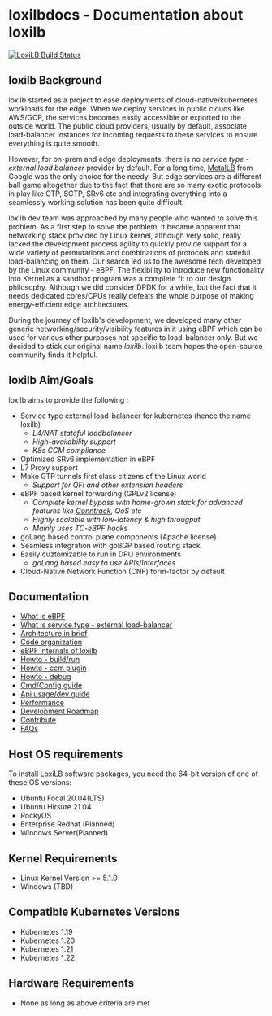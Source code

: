 # loxilbdocs - Documentation about loxilb

[![LoxiLB Build Status](https://app.travis-ci.com/loxilb-io/loxilb.svg?branch=main)](https://app.travis-ci.com/loxilb-io/loxilb)

## loxilb Background 
loxilb started as a project to ease deployments of cloud-native/kubernetes workloads for the edge. When we deploy services in public clouds like AWS/GCP, the services becomes easily accessible or exported to the outside world. The public cloud providers, usually by default, associate load-balancer instances for incoming requests to these services to ensure everything is quite smooth. 

However, for on-prem and edge deployments, there is no *service type - external load balancer* provider by default. For a long time, [MetalLB](https://metallb.universe.tf/) from Google was the only choice for the needy. But edge services are a different ball game altogether due to the fact that there are so many exotic protocols in play like GTP, SCTP, SRv6 etc and integrating everything into a seamlessly working solution has been quite difficult.

loxilb dev team was approached by many people who wanted to solve this problem. As a first step to solve the problem, it became apparent that networking stack provided by Linux kernel, although very solid,  really lacked the development process agility to quickly provide support for a wide variety of permutations and combinations of protocols and stateful load-balancing on them. Our search led us to the awesome tech developed by the Linux community - eBPF. The flexibility to introduce new functionality into Kernel as a sandbox program was a complete fit to our design philosophy. Although we did consider DPDK for a while, but the fact that it needs dedicated cores/CPUs really defeats the whole purpose of making energy-efficient edge architectures.

During the journey of loxilb's development, we developed many other generic networking/security/visibility features in it using eBPF which can be used for various other purposes not specific to load-balancer only. But we decided to stick our original name *loxilb*. loxilb team hopes the open-source community finds it helpful.

## loxilb Aim/Goals

loxilb aims to provide the following :

-  Service type external load-balancer for kubernetes (hence the name loxilb)
   - *L4/NAT stateful loadbalancer*
   - *High-availability support*
   - *K8s CCM compliance*
-  Optimized SRv6 implementation in eBPF
-  L7 Proxy support
-  Make GTP tunnels first class citizens of the Linux world 
   - *Support for QFI and other extension headers*  
-  eBPF based kernel forwarding (GPLv2 license)
   - *Complete kernel bypass with home-grown stack for advanced features like [Conntrack](https://thermalcircle.de/doku.php?id=blog:linux:connection_tracking_1_modules_and_hooks), QoS etc*
   - *Highly scalable with low-latency & high througput*
   - *Mainly uses TC-eBPF hooks* 
-  goLang based control plane components (Apache license)
-  Seamless integration with goBGP based routing stack
-  Easily cuztomizable to run in DPU environments
   - *goLang based easy to use APIs/Interfaces*
-  Cloud-Native Network Function (CNF) form-factor by default

## Documentation

- [What is eBPF](ebpf.md)
- [What is service type - external load-balancer](lb.md)
- [Architecture in brief](arch.md)
- [Code organization](code.md)
- [eBPF internals of loxilb](loxilbebpf.md)
- [Howto - build/run](run.md)
- [Howto - ccm plugin](ccm.md)
- [Howto - debug](debugging.md)
- [Cmd/Config guide](cmd.md)
- [Api usage/dev guide](api.md)
- [Performance](perf.md)
- [Development Roadmap](roadmap.md)
- [Contribute](contribute.md)
- [FAQs](faq.md)

## Host OS requirements  

To install LoxiLB software packages, you need the 64-bit version of one of these OS versions:  

* Ubuntu Focal 20.04(LTS)  
* Ubuntu Hirsute 21.04  
* RockyOS  
* Enterprise Redhat (Planned)  
* Windows Server(Planned)  

## Kernel Requirements  

* Linux Kernel Version >= 5.1.0  
* Windows (TBD)  

## Compatible Kubernetes Versions  

* Kubernetes 1.19  
* Kubernetes 1.20  
* Kubernetes 1.21  
* Kubernetes 1.22  

## Hardware Requirements  

* None as long as above criteria are met  
